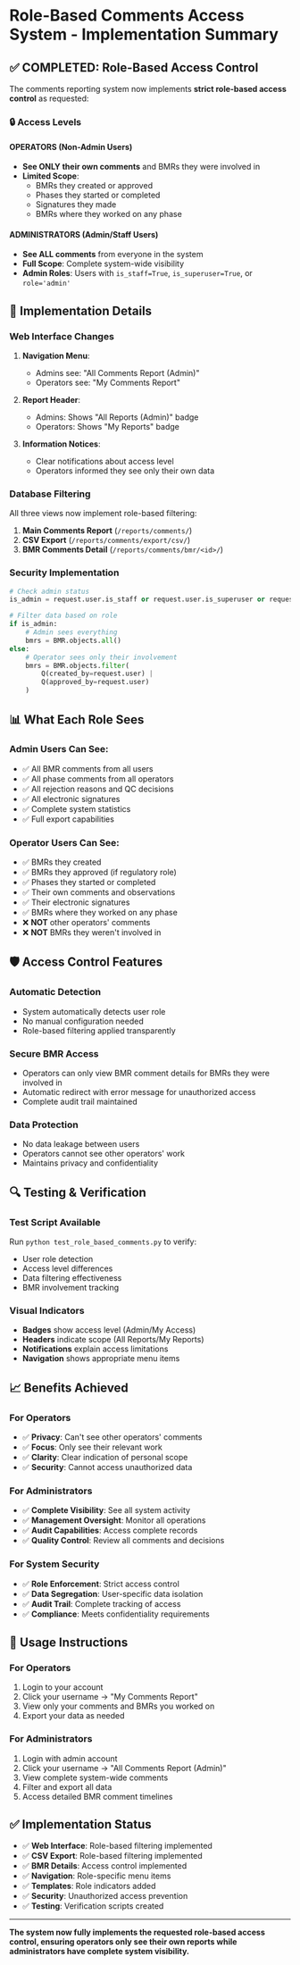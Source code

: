 # Role-Based Comments Access System - Implementation Summary

## ✅ COMPLETED: Role-Based Access Control

The comments reporting system now implements **strict role-based access control** as requested:

### 🔒 Access Levels

#### **OPERATORS** (Non-Admin Users)
- **See ONLY their own comments** and BMRs they were involved in
- **Limited Scope**: 
  - BMRs they created or approved
  - Phases they started or completed
  - Signatures they made
  - BMRs where they worked on any phase

#### **ADMINISTRATORS** (Admin/Staff Users)
- **See ALL comments** from everyone in the system
- **Full Scope**: Complete system-wide visibility
- **Admin Roles**: Users with `is_staff=True`, `is_superuser=True`, or `role='admin'`

## 🔧 Implementation Details

### **Web Interface Changes**
1. **Navigation Menu**:
   - Admins see: "All Comments Report (Admin)"
   - Operators see: "My Comments Report"

2. **Report Header**:
   - Admins: Shows "All Reports (Admin)" badge
   - Operators: Shows "My Reports" badge

3. **Information Notices**:
   - Clear notifications about access level
   - Operators informed they see only their own data

### **Database Filtering**
All three views now implement role-based filtering:

1. **Main Comments Report** (`/reports/comments/`)
2. **CSV Export** (`/reports/comments/export/csv/`)
3. **BMR Comments Detail** (`/reports/comments/bmr/<id>/`)

### **Security Implementation**
```python
# Check admin status
is_admin = request.user.is_staff or request.user.is_superuser or request.user.role == 'admin'

# Filter data based on role
if is_admin:
    # Admin sees everything
    bmrs = BMR.objects.all()
else:
    # Operator sees only their involvement
    bmrs = BMR.objects.filter(
        Q(created_by=request.user) | 
        Q(approved_by=request.user)
    )
```

## 📊 What Each Role Sees

### **Admin Users Can See:**
- ✅ All BMR comments from all users
- ✅ All phase comments from all operators
- ✅ All rejection reasons and QC decisions
- ✅ All electronic signatures
- ✅ Complete system statistics
- ✅ Full export capabilities

### **Operator Users Can See:**
- ✅ BMRs they created
- ✅ BMRs they approved (if regulatory role)
- ✅ Phases they started or completed
- ✅ Their own comments and observations
- ✅ Their electronic signatures
- ✅ BMRs where they worked on any phase
- ❌ **NOT** other operators' comments
- ❌ **NOT** BMRs they weren't involved in

## 🛡️ Access Control Features

### **Automatic Detection**
- System automatically detects user role
- No manual configuration needed
- Role-based filtering applied transparently

### **Secure BMR Access**
- Operators can only view BMR comment details for BMRs they were involved in
- Automatic redirect with error message for unauthorized access
- Complete audit trail maintained

### **Data Protection**
- No data leakage between users
- Operators cannot see other operators' work
- Maintains privacy and confidentiality

## 🔍 Testing & Verification

### **Test Script Available**
Run `python test_role_based_comments.py` to verify:
- User role detection
- Access level differences
- Data filtering effectiveness
- BMR involvement tracking

### **Visual Indicators**
- **Badges** show access level (Admin/My Access)
- **Headers** indicate scope (All Reports/My Reports)
- **Notifications** explain access limitations
- **Navigation** shows appropriate menu items

## 📈 Benefits Achieved

### **For Operators**
- ✅ **Privacy**: Can't see other operators' comments
- ✅ **Focus**: Only see their relevant work
- ✅ **Clarity**: Clear indication of personal scope
- ✅ **Security**: Cannot access unauthorized data

### **For Administrators**
- ✅ **Complete Visibility**: See all system activity
- ✅ **Management Oversight**: Monitor all operations
- ✅ **Audit Capabilities**: Access complete records
- ✅ **Quality Control**: Review all comments and decisions

### **For System Security**
- ✅ **Role Enforcement**: Strict access control
- ✅ **Data Segregation**: User-specific data isolation
- ✅ **Audit Trail**: Complete tracking of access
- ✅ **Compliance**: Meets confidentiality requirements

## 🚀 Usage Instructions

### **For Operators**
1. Login to your account
2. Click your username → "My Comments Report"
3. View only your comments and BMRs you worked on
4. Export your data as needed

### **For Administrators**
1. Login with admin account
2. Click your username → "All Comments Report (Admin)"
3. View complete system-wide comments
4. Filter and export all data
5. Access detailed BMR comment timelines

## ✅ Implementation Status

- ✅ **Web Interface**: Role-based filtering implemented
- ✅ **CSV Export**: Role-based filtering implemented
- ✅ **BMR Details**: Access control implemented
- ✅ **Navigation**: Role-specific menu items
- ✅ **Templates**: Role indicators added
- ✅ **Security**: Unauthorized access prevention
- ✅ **Testing**: Verification scripts created

---

**The system now fully implements the requested role-based access control, ensuring operators only see their own reports while administrators have complete system visibility.**

